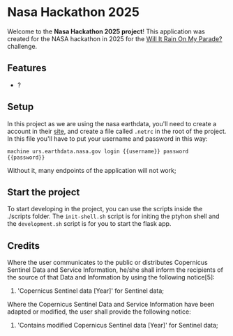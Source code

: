 # Nasa Hackathon 2025

Welcome to the **Nasa Hackathon 2025 project**! This application was created for the NASA hackathon in 2025 for the [Will It Rain On My Parade?](https://www.spaceappschallenge.org/2025/challenges/will-it-rain-on-my-parade/) challenge.


## Features
- ?


## Setup

In this project as we are using the nasa earthdata, you'll need to create a account in their [site](https://urs.earthdata.nasa.gov/), and create a file called `.netrc` in the root of the project. In this file you'll have to put your username and password in this way:

```
machine urs.earthdata.nasa.gov login {{username}} password {{password}}
```

Without it, many endpoints of the application will not work;


## Start the project

To start developing in the project, you can use the scripts inside the ./scripts folder. The `init-shell.sh` script is for initing the ptyhon shell and the `development.sh` script is for you to start the flask app.



## Credits


Where the user communicates to the public or distributes Copernicus Sentinel Data and Service Information, he/she shall inform the recipients of the source of that Data and Information by using the following notice[5]:
1. 'Copernicus Sentinel data [Year]' for Sentinel data; 



Where the Copernicus Sentinel Data and Service Information have been adapted or modified, the user shall provide the following notice:

1. 'Contains modified Copernicus Sentinel data [Year]' for Sentinel data; 